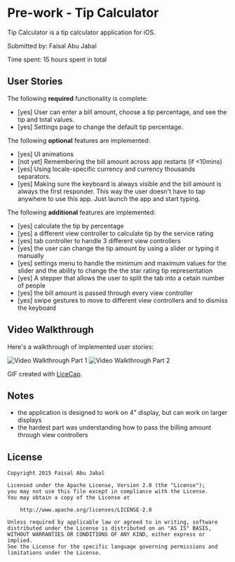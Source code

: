 # Pre-work - Tip Calculator

Tip Calculator is a tip calculator application for iOS.

Submitted by: Faisal Abu Jabal

Time spent: 15 hours spent in total

## User Stories

The following **required** functionality is complete:

* [yes] User can enter a bill amount, choose a tip percentage, and see the tip and total values.
* [yes] Settings page to change the default tip percentage.

The following **optional** features are implemented:
* [yes] UI animations
* [not yet] Remembering the bill amount across app restarts (if <10mins)
* [yes] Using locale-specific currency and currency thousands separators.
* [yes] Making sure the keyboard is always visible and the bill amount is always the first responder. This way the user doesn't have to tap anywhere to use this app. Just launch the app and start typing.

The following **additional** features are implemented:

- [yes] calculate the tip by percentage
- [yes] a different view controller to calculate tip by the service rating
- [yes] tab controller to handle 3 different view controllers
- [yes] the user can change the tip amount by using a slider or typing it manually
- [yes] settings menu to handle the minimum and maximum values for the slider and the ability to change the the star rating          tip representation
- [yes] A stepper that allows the user to split the tab into a cetain number of people
- [yes] the bill amount is passed through every view controller
- [yes] swipe gestures to move to different view controllers and to dismiss the keyboard 

## Video Walkthrough 

Here's a walkthrough of implemented user stories:

<img src='http://i.imgur.com/b8jXDHn.gif' title='Video Walkthrough Part 1' width='' alt='Video Walkthrough Part 1' />
<img src="http://i.imgur.com/ipwQUhW.gif" title = "Video Walkthrough Part 2"/>

GIF created with [LiceCap](http://www.cockos.com/licecap/).


## Notes

- the application is designed to work on 4" display, but can work on larger displays
- the hardest part was understanding how to pass the billing amount through view controllers

## License

    Copyright 2015 Faisal Abu Jabal

    Licensed under the Apache License, Version 2.0 (the "License");
    you may not use this file except in compliance with the License.
    You may obtain a copy of the License at

        http://www.apache.org/licenses/LICENSE-2.0

    Unless required by applicable law or agreed to in writing, software
    distributed under the License is distributed on an "AS IS" BASIS,
    WITHOUT WARRANTIES OR CONDITIONS OF ANY KIND, either express or implied.
    See the License for the specific language governing permissions and
    limitations under the License.
